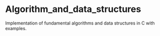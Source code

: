 # Algorithm_and_data_structures
Implementation of fundamental algorithms and data structures in C with examples.

